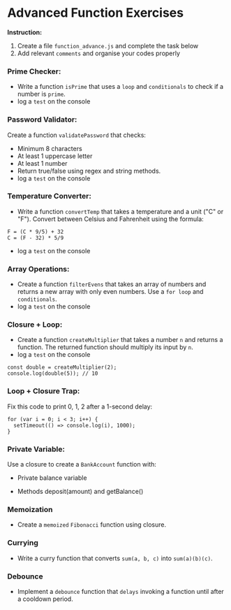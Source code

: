 # Advanced Function Exercises

**Instruction:**
1. Create a file `function_advance.js` and complete the task below
2. Add relevant `comments` and organise your codes properly

### Prime Checker:
- Write a function `isPrime` that uses a `loop` and `conditionals` to check if a number is `prime`.
- log a `test` on the console

### Password Validator:
Create a function `validatePassword` that checks:
- Minimum 8 characters
- At least 1 uppercase letter
- At least 1 number
- Return true/false using regex and string methods.
- log a `test` on the console

### Temperature Converter:
- Write a function `convertTemp` that takes a temperature and a unit ("C" or "F"). Convert between Celsius and Fahrenheit using the formula:
```
F = (C * 9/5) + 32
C = (F - 32) * 5/9
```
- log a `test` on the console

### Array Operations:
- Create a function `filterEvens` that takes an array of numbers and returns a new array with only even numbers. Use a `for loop` and `conditionals`.
- log a `test` on the console

### Closure + Loop:
- Create a function `createMultiplier` that takes a number `n` and returns a function. The returned function should multiply its input by `n`.
- log a `test` on the console

```
const double = createMultiplier(2);  
console.log(double(5)); // 10  
```

### Loop + Closure Trap:
Fix this code to print 0, 1, 2 after a 1-second delay:

```
for (var i = 0; i < 3; i++) {  
  setTimeout(() => console.log(i), 1000);  
}  
```

### Private Variable:
Use a closure to create a `BankAccount` function with:

- Private balance variable

- Methods deposit(amount) and getBalance()


### Memoization 
- Create a `memoized` `Fibonacci` function using closure.

### Currying 
- Write a curry function that converts `sum(a, b, c)` into `sum(a)(b)(c)`.

### Debounce 
- Implement a `debounce` function that `delays` invoking a function until after a cooldown period.
